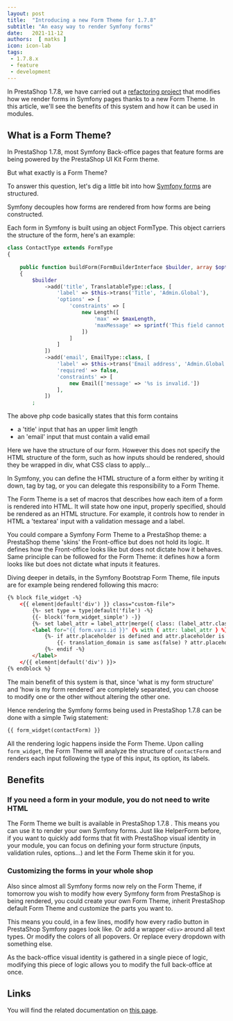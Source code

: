 ```yaml
---
layout: post
title:  "Introducing a new Form Theme for 1.7.8"
subtitle: "An easy way to render Symfony forms"
date:   2021-11-12
authors:  [ matks ]
icon: icon-lab
tags: 
 - 1.7.8.x
 - feature
 - development
---
```


In PrestaShop 1.7.8, we have carried out a [refactoring project](https://github.com/PrestaShop/PrestaShop/issues/16482) that modifies how we render forms in Symfony pages thanks to a new Form Theme. In this article, we'll see the benefits of this system and how it can be used in modules.

## What is a Form Theme?

In PrestaShop 1.7.8, most Symfony Back-office pages that feature forms are being powered by the PrestaShop  UI Kit Form theme.

But what exactly is a Form Theme?

To answer this question, let's dig a little bit into how [Symfony forms](https://symfony.com/doc/3.4/forms.html) are structured.

Symfony decouples how forms are rendered from how forms are being constructed.

Each form in Symfony is built using an object FormType. This object carriers the structure of the form, here's an example:

```php
class ContactType extends FormType
{
    
    public function buildForm(FormBuilderInterface $builder, array $options)
    {
        $builder
            ->add('title', TranslatableType::class, [
                'label' => $this->trans('Title', 'Admin.Global'),
                'options' => [
                    'constraints' => [
                        new Length([
                            'max' => $maxLength,
                            'maxMessage' => sprintf('This field cannot be longer than %limit% characters', $maxLength)
                        ])
                    ]
                ]
            ])
            ->add('email', EmailType::class, [
                'label' => $this->trans('Email address', 'Admin.Global'),
                'required' => false,
                'constraints' => [
                    new Email(['message' => '%s is invalid.'])
                ],
            ])
        ;
```

The above php code basically states that this form contains
- a 'title' input that has an upper limit length
- an 'email' input that must contain a valid email

Here we have the structure of our form. However this does not specify the HTML structure of the form, such as how inputs should be rendered, should they be wrapped in div, what CSS class to apply...

In Symfony, you can define the HTML structure of a form either by writing it down, tag by tag, or you can delegate this responsibility to a Form Theme.

The Form Theme is a set of macros that describes how each item of a form is rendered into HTML. It will state how one input, properly specified, should be rendered as an HTML structure. For example, it controls how to render in HTML a 'textarea' input with a validation message and a label.

You could compare a Symfony Form Theme to a PrestaShop theme: a PrestaShop theme 'skins' the Front-office but does not hold its logic. It defines how the Front-office looks like but does not dictate how it behaves. Same principle can be followed for the Form Theme: it defines how a form looks like but does not dictate what inputs it features.

Diving deeper in details, in the Symfony Bootstrap Form Theme, file inputs are for example being rendered following this macro:
```html
{% block file_widget -%}
    <{{ element|default('div') }} class="custom-file">
        {%- set type = type|default('file') -%}
        {{- block('form_widget_simple') -}}
        {%- set label_attr = label_attr|merge({ class: (label_attr.class|default('') ~ ' custom-file-label')|trim })|filter((value, key) => key != 'id') -%}
        <label for="{{ form.vars.id }}" {% with { attr: label_attr } %}{{ block('attributes') }}{% endwith %}>
            {%- if attr.placeholder is defined and attr.placeholder is not none -%}
                {{- translation_domain is same as(false) ? attr.placeholder : attr.placeholder|trans({}, translation_domain) -}}
            {%- endif -%}
        </label>
    </{{ element|default('div') }}>
{% endblock %}
```

The main benefit of this system is that, since 'what is my form structure' and 'how is my form rendered' are completely separated, you can choose to modify one or the other without altering the other one.

Hence rendering the Symfony forms being used in PrestaShop 1.7.8 can be done with a simple Twig statement:
```html
{{ form_widget(contactForm) }}
```

All the rendering logic happens inside the Form Theme. Upon calling `form_widget`, the Form Theme will analyze the structure of `contactForm` and renders each input following the type of this input, its option, its labels.

## Benefits

### If you need a form in your module, you do not need to write HTML

The Form Theme we built is available in PrestaShop 1.7.8 . This means you can use it to render your own Symfony forms. Just like HelperForm before, if you want to quickly add forms that fit with PrestaShop visual identity in your module, you can focus on defining your form structure (inputs, validation rules, options...) and let the Form Theme skin it for you.

### Customizing the forms in your whole shop

Also since almost all Symfony forms now rely on the Form Theme, if tomorrow you wish to modify how every Symfony form from PrestaShop is being rendered, you could create your own Form Theme, inherit PrestaShop default Form Theme and customize the parts you want to.

This means you could, in a few lines, modify how every radio button in PrestaShop Symfony pages look like. Or add a wrapper `<div>` around all text types. Or modify the colors of all popovers. Or replace every dropdown with something else.

As the back-office visual identity is gathered in a single piece of logic, modifying this piece of logic allows you to modify the full back-office at once.

## Links

You will find the related documentation on [this page](https://devdocs.prestashop.com/1.7/development/components/form/form-theme/form-theme/).
